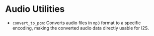 # Audio Utilities

- `convert_to_pcm`: Converts audio files in `mp3` format to a specific encoding, making the converted audio data directly usable for I2S.